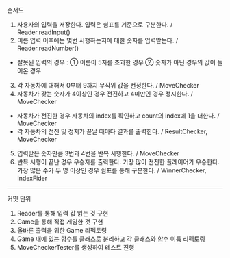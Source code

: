 순서도
1. 사용자의 입력을 저장한다. 입력은 쉼표를 기준으로 구분한다. / Reader.readInput()
2. 이름 입력 이후에는 몇번 시행하는지에 대한 숫자를 입력받는다. / Reader.readNumber()
- 잘못된 입력의 경우 : 
① 이름이 5자를 초과한 경우
② 숫자가 아닌 경우의 값이 들어온 경우
3. 각 자동차에 대해서 0부터 9까지 무작위 값을 선정한다. / MoveChecker
4. 자동차가 갖는 숫자가 4이상인 경우 전진하고 4미만인 경우 정지한다. / MoveChecker
- 자동차가 전진한 경우 자동차의 index를 확인하고 count의 index에 1을 더한다. / MoveChecker
- 각 자동차의 전진 및 정지가 끝날 때마다 결과를 출력한다. / ResultChecker, MoveChecker
5. 입력받은 숫자만큼 3번과 4번을 반복 시행한다. / MoveChecker
6. 반복 시행이 끝난 경우 우승자를 출력한다. 가장 많이 전진한 플레이어가 우승한다. 가장 많은 수가 두 명 이상인 경우 쉼표를 통해 구분한다. / WinnerChecker, IndexFider
---
커밋 단위
1. Reader를 통해 입력 값 읽는 것 구현
2. Game을 통해 직접 게임한 것 구현
3. 올바른 출력을 위한 Game 리펙토링
4. Game 내에 있는 함수를 클래스로 분리하고 각 클래스와 함수 이름 리펙토링
5. MoveCheckerTester를 생성하여 테스트 진행